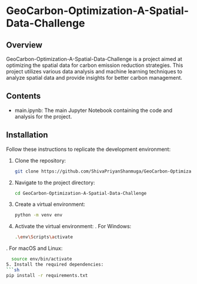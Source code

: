 # GeoCarbon-Optimization-A-Spatial-Data-Challenge
## Overview
GeoCarbon-Optimization-A-Spatial-Data-Challenge is a project aimed at optimizing the spatial data for carbon emission reduction strategies. This project utilizes various data analysis and machine learning techniques to analyze spatial data and provide insights for better carbon management.

## Contents
- main.ipynb: The main Jupyter Notebook containing the code and analysis for the project.

## Installation
Follow these instructions to replicate the development environment:

1. Clone the repository:
   ```sh
   git clone https://github.com/ShivaPriyanShanmuga/GeoCarbon-Optimization-A-Spatial-Data-Challenge.git

2. Navigate to the project directory:
   ```sh
   cd GeoCarbon-Optimization-A-Spatial-Data-Challenge

3. Create a virtual environment:
   ```sh
   python -m venv env
   
4. Activate the virtual environment:
  . For Windows: 
   ```sh
   .\env\Scripts\activate
  . For macOS and Linux:
  ```sh
    source env/bin/activate
5. Install the required dependencies:
```sh
pip install -r requirements.txt

